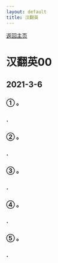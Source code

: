 ```yaml
---
layout: default
title: 汉翻英
---
```


[返回主页](index.html)

# 汉翻英00

## 2021-3-6

### ① 。
### .

### ② 。
### .

### ③ 。
### .

### ④ 。
### .

### ⑤ 。
### .


